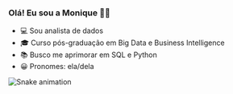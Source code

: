 ### Olá! Eu sou a Monique 👧🏼


- 💻 Sou analista de dados
- 🎓 Curso pós-graduação em Big Data e Business Intelligence
- 📚 Busco me aprimorar em SQL e Python
- 😀 Pronomes: ela/dela



![Snake animation](https://github.com/moniquerochasouza/moniquerochasouza/blob/output/github-contribution-grid-snake.svg)
